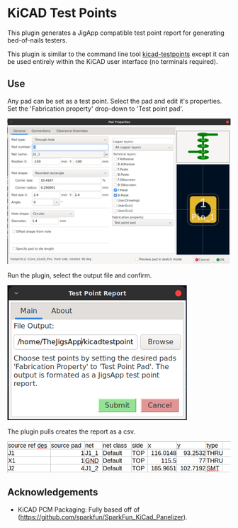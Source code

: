 # KiCAD Test Points
This plugin generates a JigApp compatible test point report for generating bed-of-nails
testers.

This plugin is similar to the command line tool [kicad-testpoints](https://github.com/TheJigsApp/kicad-testpoints) except it can be used entirely within the KiCAD user interface (no terminals required).

## Use
Any pad can be set as a test point. 
Select the pad and edit it's properties. 
Set the 'Fabrication property' drop-down to 'Test point pad'.

![Setting the fabrication property](pad-properties-window.png)

Run the plugin, select the output file and confirm.

![Test Point Report Window](test-point-report-window.png)

The plugin pulls creates the report as a csv.

![Test Point Report CSV](test-point-report.png)

## Acknowledgements
+ KiCAD PCM Packaging: Fully based off of (https://github.com/sparkfun/SparkFun_KiCad_Panelizer).
